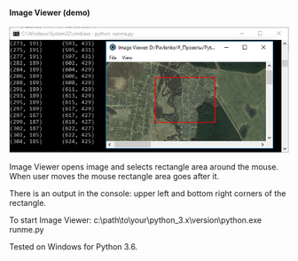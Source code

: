 #### Image Viewer (demo)

![Image viewer](data/2019.01.03-image-viewer.png)

Image Viewer opens image and selects rectangle area
around the mouse. When user moves the mouse rectangle area
goes after it.

There is an output in the console: upper left and bottom right
corners of the rectangle.

To start Image Viewer:
c:\path\to\your\python_3.x\version\python.exe runme.py

Tested on Windows for Python 3.6.
